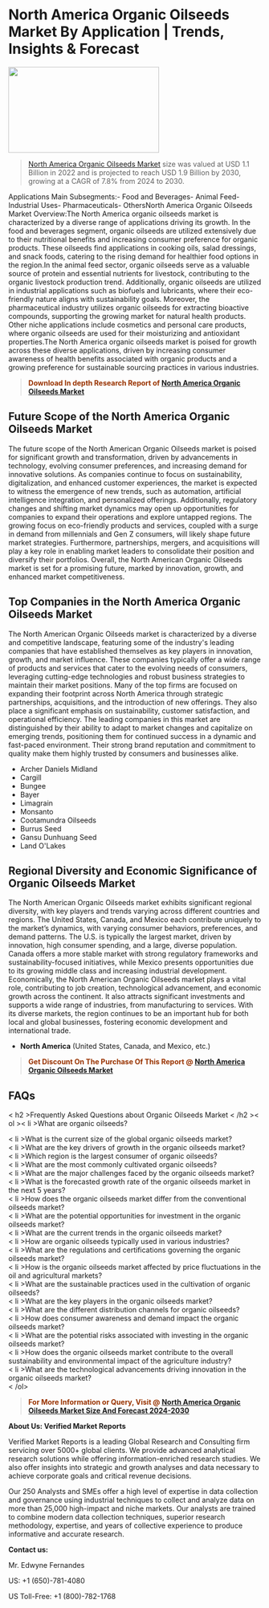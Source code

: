 <p><h1>North America Organic Oilseeds Market By Application | Trends, Insights & Forecast</h1><p><img class="aligncenter size-medium wp-image-105565" src="https://ffe5etoiles.com/wp-content/uploads/2025/01/MST7-300x171.png" alt="" width="300" height="171" /></p><blockquote><p><a href="https://www.verifiedmarketreports.com/download-sample/?rid=576684&utm_source=Github-NA&utm_medium=358" target="_blank">North America Organic Oilseeds Market</a> size was valued at USD 1.1 Billion in 2022 and is projected to reach USD 1.9 Billion by 2030, growing at a CAGR of 7.8% from 2024 to 2030.</p></blockquote>Applications Main Subsegments:- Food and Beverages- Animal Feed- Industrial Uses- Pharmaceuticals- OthersNorth America Organic Oilseeds Market Overview:The North America organic oilseeds market is characterized by a diverse range of applications driving its growth. In the food and beverages segment, organic oilseeds are utilized extensively due to their nutritional benefits and increasing consumer preference for organic products. These oilseeds find applications in cooking oils, salad dressings, and snack foods, catering to the rising demand for healthier food options in the region.In the animal feed sector, organic oilseeds serve as a valuable source of protein and essential nutrients for livestock, contributing to the organic livestock production trend. Additionally, organic oilseeds are utilized in industrial applications such as biofuels and lubricants, where their eco-friendly nature aligns with sustainability goals. Moreover, the pharmaceutical industry utilizes organic oilseeds for extracting bioactive compounds, supporting the growing market for natural health products. Other niche applications include cosmetics and personal care products, where organic oilseeds are used for their moisturizing and antioxidant properties.The North America organic oilseeds market is poised for growth across these diverse applications, driven by increasing consumer awareness of health benefits associated with organic products and a growing preference for sustainable sourcing practices in various industries.</p><blockquote><p><span style="color: #993300;"><strong>Download In depth Research Report of <a href="https://www.verifiedmarketreports.com/download-sample/?rid=576684&utm_source=Github-NA&utm_medium=358">North America Organic Oilseeds Market</a></strong></span></p></blockquote><h2>Future Scope of the North America Organic Oilseeds Market</h2><p>The future scope of the North American Organic Oilseeds market is poised for significant growth and transformation, driven by advancements in technology, evolving consumer preferences, and increasing demand for innovative solutions. As companies continue to focus on sustainability, digitalization, and enhanced customer experiences, the market is expected to witness the emergence of new trends, such as automation, artificial intelligence integration, and personalized offerings. Additionally, regulatory changes and shifting market dynamics may open up opportunities for companies to expand their operations and explore untapped regions. The growing focus on eco-friendly products and services, coupled with a surge in demand from millennials and Gen Z consumers, will likely shape future market strategies. Furthermore, partnerships, mergers, and acquisitions will play a key role in enabling market leaders to consolidate their position and diversify their portfolios. Overall, the North American Organic Oilseeds market is set for a promising future, marked by innovation, growth, and enhanced market competitiveness.</p><h2>Top Companies in the North America Organic Oilseeds Market</h2><p>The North American Organic Oilseeds market is characterized by a diverse and competitive landscape, featuring some of the industry's leading companies that have established themselves as key players in innovation, growth, and market influence. These companies typically offer a wide range of products and services that cater to the evolving needs of consumers, leveraging cutting-edge technologies and robust business strategies to maintain their market positions. Many of the top firms are focused on expanding their footprint across North America through strategic partnerships, acquisitions, and the introduction of new offerings. They also place a significant emphasis on sustainability, customer satisfaction, and operational efficiency. The leading companies in this market are distinguished by their ability to adapt to market changes and capitalize on emerging trends, positioning them for continued success in a dynamic and fast-paced environment. Their strong brand reputation and commitment to quality make them highly trusted by consumers and businesses alike.</p><p><ul><li>Archer Daniels Midland </li><li> Cargill </li><li> Bungee </li><li> Bayer </li><li> Limagrain </li><li> Monsanto </li><li> Cootamundra Oilseeds </li><li> Burrus Seed </li><li> Gansu Dunhuang Seed </li><li> Land O'Lakes</li></ul></p><h2>Regional Diversity and Economic Significance of Organic Oilseeds Market</h2><p>The North American Organic Oilseeds market exhibits significant regional diversity, with key players and trends varying across different countries and regions. The United States, Canada, and Mexico each contribute uniquely to the market’s dynamics, with varying consumer behaviors, preferences, and demand patterns. The U.S. is typically the largest market, driven by innovation, high consumer spending, and a large, diverse population. Canada offers a more stable market with strong regulatory frameworks and sustainability-focused initiatives, while Mexico presents opportunities due to its growing middle class and increasing industrial development. Economically, the North American Organic Oilseeds market plays a vital role, contributing to job creation, technological advancement, and economic growth across the continent. It also attracts significant investments and supports a wide range of industries, from manufacturing to services. With its diverse markets, the region continues to be an important hub for both local and global businesses, fostering economic development and international trade.</p><ul> <li><strong>North America</strong> (United States, Canada, and Mexico, etc.)</li></ul><blockquote><p><span style="color: #993300;"><strong>Get Discount On The Purchase Of This Report @ <a href="https://www.verifiedmarketreports.com/ask-for-discount/?rid=576684&utm_source=Github-NA&utm_medium=358">North America Organic Oilseeds Market</a></strong></span></p></blockquote><h2>FAQs</h2><p>< h2 >Frequently Asked Questions about Organic Oilseeds Market < /h2 >< ol >< li >What are organic oilseeds?</div><div></li>< li >What is the current size of the global organic oilseeds market?</div><div></li>< li >What are the key drivers of growth in the organic oilseeds market?</div><div></li>< li >Which region is the largest consumer of organic oilseeds?</div><div></li>< li >What are the most commonly cultivated organic oilseeds?</div><div></li>< li >What are the major challenges faced by the organic oilseeds market?</div><div></li>< li >What is the forecasted growth rate of the organic oilseeds market in the next 5 years?</div><div></li>< li >How does the organic oilseeds market differ from the conventional oilseeds market?</div><div></li>< li >What are the potential opportunities for investment in the organic oilseeds market?</div><div></li>< li >What are the current trends in the organic oilseeds market?</div><div></li>< li >How are organic oilseeds typically used in various industries?</div><div></li>< li >What are the regulations and certifications governing the organic oilseeds market?</div><div></li>< li >How is the organic oilseeds market affected by price fluctuations in the oil and agricultural markets?</div><div></li>< li >What are the sustainable practices used in the cultivation of organic oilseeds?</div><div></li>< li >What are the key players in the organic oilseeds market?</div><div></li>< li >What are the different distribution channels for organic oilseeds?</div><div></li>< li >How does consumer awareness and demand impact the organic oilseeds market?</div><div></li>< li >What are the potential risks associated with investing in the organic oilseeds market?</div><div></li>< li >How does the organic oilseeds market contribute to the overall sustainability and environmental impact of the agriculture industry?</div><div></li>< li >What are the technological advancements driving innovation in the organic oilseeds market?</div><div></li>< /ol></p><blockquote><p><span style="color: #993300;"><strong>For More Information or Query, Visit @ <a href="https://www.verifiedmarketreports.com/product/organic-oilseeds-market/">North America Organic Oilseeds Market Size And Forecast 2024-2030</a></strong></span></p></blockquote><p><strong>About Us: Verified Market Reports</strong></p><p>Verified Market Reports is a leading Global Research and Consulting firm servicing over 5000+ global clients. We provide advanced analytical research solutions while offering information-enriched research studies. We also offer insights into strategic and growth analyses and data necessary to achieve corporate goals and critical revenue decisions.</p><p>Our 250 Analysts and SMEs offer a high level of expertise in data collection and governance using industrial techniques to collect and analyze data on more than 25,000 high-impact and niche markets. Our analysts are trained to combine modern data collection techniques, superior research methodology, expertise, and years of collective experience to produce informative and accurate research.</p><p><strong>Contact us:</strong></p><p>Mr. Edwyne Fernandes</p><p>US: +1 (650)-781-4080</p><p>US Toll-Free: +1 (800)-782-1768</p>
